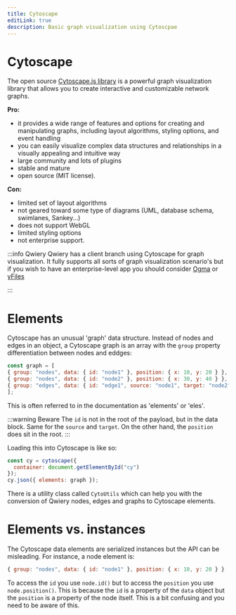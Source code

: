 ```yaml
---
title: Cytoscape
editLink: true
description: Basic graph visualization using Cytoscpae
---
```

# Cytoscape


The open source [Cytoscape.js library](https://js.cytoscape.org/) is a powerful graph visualization library that allows you to create interactive and customizable network graphs.

**Pro:**

- it provides a wide range of features and options for creating and manipulating graphs, including layout algorithms, styling options, and event handling
- you can easily visualize complex data structures and relationships in a visually appealing and intuitive way
- large community and lots of plugins
- stable and mature
- open source (MIT license).

**Con:**

- limited set of layout algorithms
- not geared toward some type of diagrams (UML, database schema, swimlanes, Sankey...)
- does not support WebGL
- limited styling options
- not enterprise support.


:::info Qwiery
Qwiery has a client branch using Cytoscape for graph visualization. It fully supports all sorts of graph visualization scenario's but if you wish to have an enterprise-level app you should consider [Ogma](/graphviz/ogma/) or [yFiles](/graphviz/yfiles/)

:::

# Elements

Cytoscape has an unusual 'graph' data structure. Instead of nodes and edges in an object, a Cytoscape graph is an array with the `group` property differentiation between nodes and eddges:

```js
const graph = [
{ group: "nodes", data: { id: "node1" }, position: { x: 10, y: 20 } },
{ group: "nodes", data: { id: "node2" }, position: { x: 30, y: 40 } },
{ group: "edges", data: { id: "edge1", source: "node1", target: "node2" } },
];
```
This is often referred to in the documentation as 'elements' or 'eles'.

:::warning Beware
The `id` is not in the root of the payload, but in the data block. Same for the `source` and `target`.
On the other hand, the `position` does sit in the root.
:::

Loading this into Cytoscape is like so:
```js
const cy = cytoscape({
  container: document.getElementById("cy")
});
cy.json({ elements: graph });
```
There is a utility class called `CytoUtils` which can help you with the conversion of Qwiery nodes, edges and graphs to Cytoscape elements. 

# Elements vs. instances

The Cytoscape data elements are serialized instances but the API can be misleading. For instance, a node element is:

```js
{ group: "nodes", data: { id: "node1" }, position: { x: 10, y: 20 } }
```
To access the `id` you use `node.id()` but to access the `position` you use `node.position()`. This is because the `id` is a property of the `data` object but the `position` is a property of the node itself. This is a bit confusing and you need to be aware of this.
